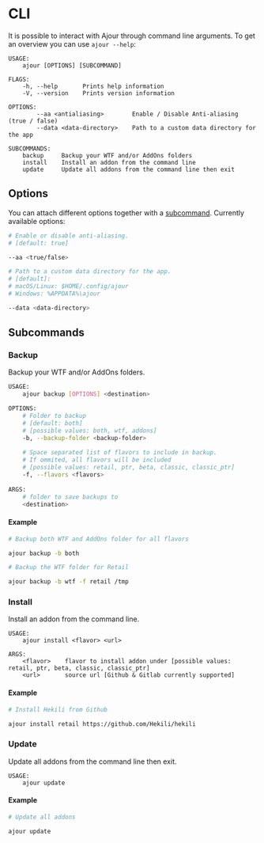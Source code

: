 <!-- markdownlint-disable MD024 -->

# CLI

It is possible to interact with Ajour through command line arguments.
To get an overview you can use `ajour --help`:

```text
USAGE:
    ajour [OPTIONS] [SUBCOMMAND]

FLAGS:
    -h, --help       Prints help information
    -V, --version    Prints version information

OPTIONS:
        --aa <antialiasing>        Enable / Disable Anti-aliasing (true / false)
        --data <data-directory>    Path to a custom data directory for the app

SUBCOMMANDS:
    backup     Backup your WTF and/or AddOns folders
    install    Install an addon from the command line
    update     Update all addons from the command line then exit
```

## Options

You can attach different options together with a [subcommand](#subcommands).
Currently available options:

```sh
# Enable or disable anti-aliasing.
# [default: true]

--aa <true/false>

# Path to a custom data directory for the app.
# [default]:
# macOS/Linux: $HOME/.config/ajour
# Windows: %APPDATA%\ajour

--data <data-directory>
```

## Subcommands

### Backup

Backup your WTF and/or AddOns folders.

```sh
USAGE:
    ajour backup [OPTIONS] <destination>

OPTIONS:
    # Folder to backup 
    # [default: both] 
    # [possible values: both, wtf, addons]
    -b, --backup-folder <backup-folder> 
    
    # Space separated list of flavors to include in backup. 
    # If ommited, all flavors will be included 
    # [possible values: retail, ptr, beta, classic, classic_ptr]
    -f, --flavors <flavors>
                                           
ARGS:
    # folder to save backups to
    <destination>            
```

#### Example

```sh
# Backup both WTF and AddOns folder for all flavors

ajour backup -b both

# Backup the WTF folder for Retail

ajour backup -b wtf -f retail /tmp
```

### Install

Install an addon from the command line.

```text
USAGE:
    ajour install <flavor> <url>

ARGS:
    <flavor>    flavor to install addon under [possible values: retail, ptr, beta, classic, classic_ptr]
    <url>       source url [Github & Gitlab currently supported]
```

#### Example

```sh
# Install Hekili from Github

ajour install retail https://github.com/Hekili/hekili
```

### Update

Update all addons from the command line then exit.

```text
USAGE:
    ajour update
```

#### Example

```sh
# Update all addons

ajour update
```
